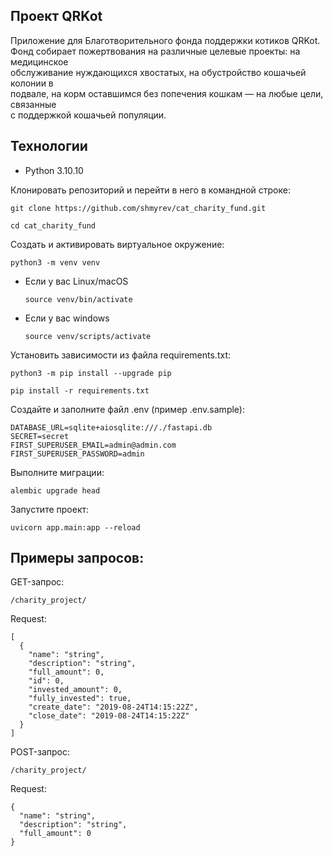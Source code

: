## Проект QRKot

Приложение для Благотворительного фонда поддержки котиков QRKot.  
Фонд собирает пожертвования на различные целевые проекты: на медицинское  
обслуживание нуждающихся хвостатых, на обустройство кошачьей колонии в  
подвале, на корм оставшимся без попечения кошкам — на любые цели, связанные  
с поддержкой кошачьей популяции.  

## Технологии
* Python 3.10.10  

Клонировать репозиторий и перейти в него в командной строке:

```
git clone https://github.com/shmyrev/cat_charity_fund.git
```

```
cd cat_charity_fund
```

Cоздать и активировать виртуальное окружение:

```
python3 -m venv venv
```

* Если у вас Linux/macOS

    ```
    source venv/bin/activate
    ```

* Если у вас windows

    ```
    source venv/scripts/activate
    ```

Установить зависимости из файла requirements.txt:

```
python3 -m pip install --upgrade pip
```

```
pip install -r requirements.txt
```

Создайте и заполните файл .env (пример .env.sample):
```
DATABASE_URL=sqlite+aiosqlite:///./fastapi.db
SECRET=secret
FIRST_SUPERUSER_EMAIL=admin@admin.com
FIRST_SUPERUSER_PASSWORD=admin
```

Выполните миграции:
```
alembic upgrade head 
```

Запустите проект:
```
uvicorn app.main:app --reload
```

## Примеры запросов:
GET-запрос:
```
/charity_project/
```

Request:
```
[
  {
    "name": "string",
    "description": "string",
    "full_amount": 0,
    "id": 0,
    "invested_amount": 0,
    "fully_invested": true,
    "create_date": "2019-08-24T14:15:22Z",
    "close_date": "2019-08-24T14:15:22Z"
  }
]
```

POST-запрос:
```
/charity_project/
```

Request:
```
{
  "name": "string",
  "description": "string",
  "full_amount": 0
}
```